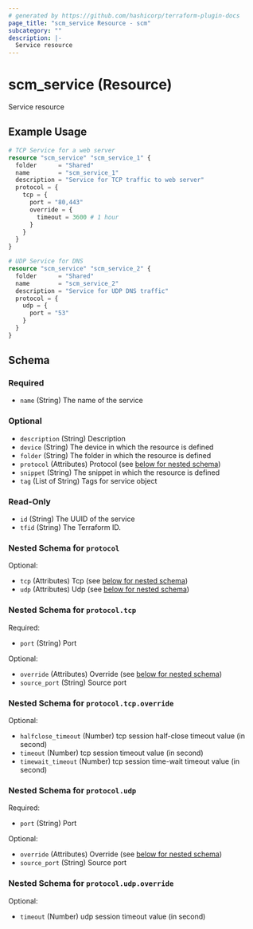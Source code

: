 ```yaml
---
# generated by https://github.com/hashicorp/terraform-plugin-docs
page_title: "scm_service Resource - scm"
subcategory: ""
description: |-
  Service resource
---
```


# scm_service (Resource)

Service resource

## Example Usage

```terraform
# TCP Service for a web server
resource "scm_service" "scm_service_1" {
  folder      = "Shared"
  name        = "scm_service_1"
  description = "Service for TCP traffic to web server"
  protocol = {
    tcp = {
      port = "80,443"
      override = {
        timeout = 3600 # 1 hour
      }
    }
  }
}

# UDP Service for DNS
resource "scm_service" "scm_service_2" {
  folder      = "Shared"
  name        = "scm_service_2"
  description = "Service for UDP DNS traffic"
  protocol = {
    udp = {
      port = "53"
    }
  }
}
```

<!-- schema generated by tfplugindocs -->
## Schema

### Required

- `name` (String) The name of the service

### Optional

- `description` (String) Description
- `device` (String) The device in which the resource is defined
- `folder` (String) The folder in which the resource is defined
- `protocol` (Attributes) Protocol (see [below for nested schema](#nestedatt--protocol))
- `snippet` (String) The snippet in which the resource is defined
- `tag` (List of String) Tags for service object

### Read-Only

- `id` (String) The UUID of the service
- `tfid` (String) The Terraform ID.

<a id="nestedatt--protocol"></a>
### Nested Schema for `protocol`

Optional:

- `tcp` (Attributes) Tcp (see [below for nested schema](#nestedatt--protocol--tcp))
- `udp` (Attributes) Udp (see [below for nested schema](#nestedatt--protocol--udp))

<a id="nestedatt--protocol--tcp"></a>
### Nested Schema for `protocol.tcp`

Required:

- `port` (String) Port

Optional:

- `override` (Attributes) Override (see [below for nested schema](#nestedatt--protocol--tcp--override))
- `source_port` (String) Source port

<a id="nestedatt--protocol--tcp--override"></a>
### Nested Schema for `protocol.tcp.override`

Optional:

- `halfclose_timeout` (Number) tcp session half-close timeout value (in second)
- `timeout` (Number) tcp session timeout value (in second)
- `timewait_timeout` (Number) tcp session time-wait timeout value (in second)



<a id="nestedatt--protocol--udp"></a>
### Nested Schema for `protocol.udp`

Required:

- `port` (String) Port

Optional:

- `override` (Attributes) Override (see [below for nested schema](#nestedatt--protocol--udp--override))
- `source_port` (String) Source port

<a id="nestedatt--protocol--udp--override"></a>
### Nested Schema for `protocol.udp.override`

Optional:

- `timeout` (Number) udp session timeout value (in second)
